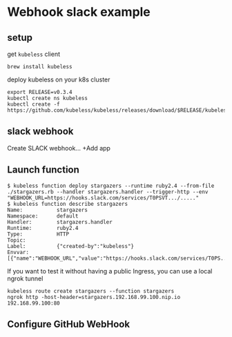 # Webhook slack example

## setup

get `kubeless` client

```
brew install kubeless
```

deploy kubeless on your k8s cluster

```
export RELEASE=v0.3.4
kubectl create ns kubeless
kubectl create -f https://github.com/kubeless/kubeless/releases/download/$RELEASE/kubeless-$RELEASE.yaml
```

## slack webhook

Create SLACK webhook... +Add app

## Launch function

```
$ kubeless function deploy stargazers --runtime ruby2.4 --from-file ./stargazers.rb --handler stargazers.handler --trigger-http --env "WEBHOOK_URL=https://hooks.slack.com/services/T0PSVT.../....."
$ kubeless function describe stargazers
Name:        	stargazers                                                                      
Namespace:   	default                                                                         
Handler:     	stargazers.handler                                                              
Runtime:     	ruby2.4                                                                         
Type:        	HTTP                                                                            
Topic:       	                                                                                
Label:       	{"created-by":"kubeless"}                                                       
Envvar:      	[{"name":"WEBHOOK_URL","value":"https://hooks.slack.com/services/T0PS.../B9...
```

If you want to test it without having a public Ingress, you can use a local ngrok tunnel

```
kubeless route create stargazers --function stargazers
ngrok http -host-header=stargazers.192.168.99.100.nip.io 192.168.99.100:80
```

## Configure GitHub WebHook
